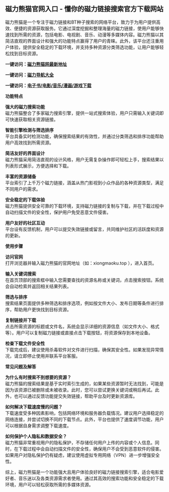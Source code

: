 <h2>磁力熊猫官网入口 - 懂你的磁力链接搜索官方下载网站</h2>
<p>磁力熊猫是一个专注于磁力链接和BT种子搜索的网络平台，致力于为用户提供高效、便捷的资源获取服务。它通过深度挖掘和整理海量的磁力链接，使用户能够快速找到所需的资源，包括电影、电视剧、音乐、动漫等多媒体内容。磁力熊猫以其简洁直观的界面设计和强大的功能特点赢得了用户的青睐。此外，该平台还注重用户体验，提供安全稳定的下载环境，并支持多种资源分类筛选功能，让用户能够轻松找到目标资源。</p>
<p><strong>一键访问：</strong><a href="https://cilixiongmao.litxdh.com"><strong>磁力熊猫网最新地址</strong></a></p>
<p><strong>一键访问：</strong><a href="https://cilisousuodaohang.litxdh.com"><strong>磁力导航大全</strong></a></p>
<p><strong>一键访问：</strong><a href="https://wangpanziyuan.pages.dev/"><strong>电子书/电影/音乐/漫画/游戏下载</strong></a></p>
<p><strong>功能特点</strong></p>
<p><strong>强大的磁力搜索功能</strong><br>磁力熊猫整合了多家磁力搜索引擎，提供一站式搜索体验，用户只需输入关键词即可快速获取相关资源链接。</p>
<p><strong>智能引擎检测与筛选排序</strong><br>平台具备实时检测功能，确保搜索结果的有效性，并通过分类筛选和排序功能帮助用户高效找到所需资源。</p>
<p><strong>简洁友好的界面设计</strong><br>磁力熊猫采用简洁直观的设计风格，用户无需复杂操作即可轻松上手，搜索结果以列表形式展示，方便选择和下载。</p>
<p><strong>丰富的资源储备</strong><br>平台索引了上千万个磁力链接，涵盖从热门影视到小众作品的各种资源类型，满足不同用户的需求。</p>
<p><strong>安全稳定的下载体验</strong><br>磁力熊猫提供安全可靠的下载环境，支持磁力链接的复制与下载，并在下载过程中自动扫描文件的安全性，保护用户免受恶意文件侵害。</p>
<p><strong>用户友好的社区互动</strong><br>平台设有反馈机制，用户可以提交失效链接或留言，共同维护社区的活跃度和资源的更新。</p>
<p><strong>使用步骤</strong></p>
<p><strong>访问官网</strong><br>打开浏览器并输入磁力熊猫的官网地址（如：xiongmaoku.top ），进入首页。</p>
<p><strong>输入关键词搜索</strong><br>在首页顶部的搜索框中输入您需要查找的资源名称或关键词，点击搜索按钮。系统会自动检索并返回相关结果列表。</p>
<p><strong>筛选与排序</strong><br>搜索结果页面提供多种筛选和排序选项，例如按文件大小、发布日期等条件进行排序，帮助用户更快找到目标资源。</p>
<p><strong>复制链接并下载</strong><br>点击所需资源的标题或文件名，系统会显示详细的资源信息（如文件大小、格式等）。用户可以复制磁力链接或直接点击下载按钮，将资源保存到本地设备。</p>
<p><strong>检查下载文件安全性</strong><br>下载完成后，建议使用杀毒软件对文件进行扫描，确保其安全性。如果发现异常情况，请立即停止使用并联系平台客服。</p>
<p><strong>常见问题及解答</strong></p>
<p><strong>为什么有时搜索不到想要的资源？</strong><br>磁力熊猫的搜索结果是基于实时索引生成的，如果某些资源暂时无法找到，可能是因为该资源已被删除或未被收录。此时，您可以尝试更换关键词或稍后再试。此外，也可以通过反馈功能提交失效链接，帮助平台及时更新资源库。</p>
<p><strong>如何解决下载速度慢的问题？</strong><br>下载速度受多种因素影响，包括网络环境和服务器负载情况。建议用户选择稳定的网络连接，并尝试切换不同的下载节点。此外，平台也提供了速度调节功能，用户可以根据自身需求调整下载速度。</p>
<p><strong>如何保护个人隐私和数据安全？</strong><br>磁力熊猫非常重视用户的隐私保护，不存储任何用户上传的内容或个人信息。同时，在下载过程中会自动扫描文件的安全性，确保用户不会受到恶意软件的侵害。如果用户对隐私保护仍有疑虑，建议使用虚拟专用网络（VPN）进一步增强安全性。</p>
<p>综上，磁力熊猫是一个功能强大且用户体验良好的磁力链接搜索引擎，适合电影爱好者、音乐迷以及各类资源需求者使用。通过其高效的搜索功能和安全稳定的下载环境，用户可以轻松获取所需的多媒体资源。</p>
